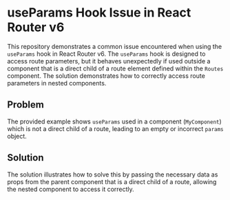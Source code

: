 # useParams Hook Issue in React Router v6

This repository demonstrates a common issue encountered when using the `useParams` hook in React Router v6.  The `useParams` hook is designed to access route parameters, but it behaves unexpectedly if used outside a component that is a direct child of a route element defined within the `Routes` component.  The solution demonstrates how to correctly access route parameters in nested components.

## Problem

The provided example shows `useParams` used in a component (`MyComponent`) which is not a direct child of a route, leading to an empty or incorrect `params` object.

## Solution

The solution illustrates how to solve this by passing the necessary data as props from the parent component that is a direct child of a route, allowing the nested component to access it correctly.
